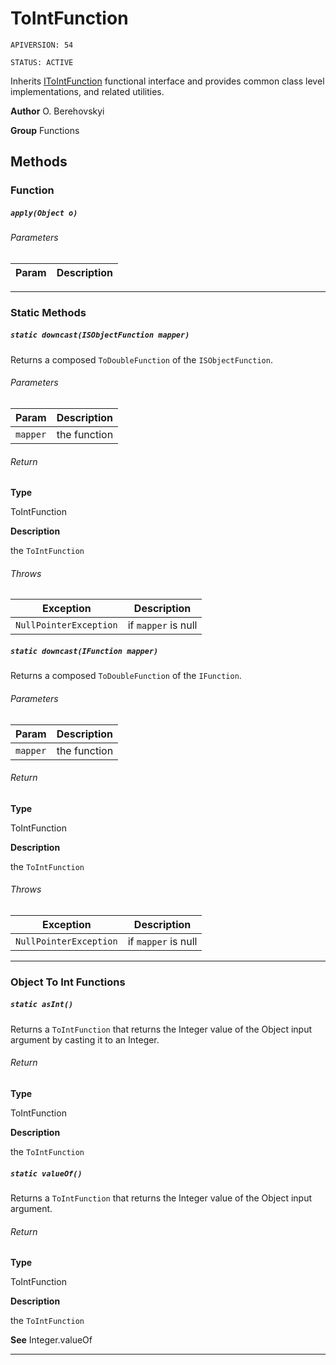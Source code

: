 # ToIntFunction

`APIVERSION: 54`

`STATUS: ACTIVE`

Inherits [IToIntFunction](/docs/Functional-Interfaces/IToIntFunction.md) functional interface and provides common class level implementations, and related utilities.


**Author** O. Berehovskyi


**Group** Functions

## Methods
### Function
##### `apply(Object o)`
###### Parameters
|Param|Description|
|---|---|

---
### Static Methods
##### `static downcast(ISObjectFunction mapper)`

Returns a composed `ToDoubleFunction` of the `ISObjectFunction`.

###### Parameters
|Param|Description|
|---|---|
|`mapper`|the function|

###### Return

**Type**

ToIntFunction

**Description**

the `ToIntFunction`

###### Throws
|Exception|Description|
|---|---|
|`NullPointerException`|if `mapper` is null|

##### `static downcast(IFunction mapper)`

Returns a composed `ToDoubleFunction` of the `IFunction`.

###### Parameters
|Param|Description|
|---|---|
|`mapper`|the function|

###### Return

**Type**

ToIntFunction

**Description**

the `ToIntFunction`

###### Throws
|Exception|Description|
|---|---|
|`NullPointerException`|if `mapper` is null|

---
### Object To Int Functions
##### `static asInt()`

Returns a `ToIntFunction` that returns the Integer value of the Object input argument by casting it to an Integer.

###### Return

**Type**

ToIntFunction

**Description**

the `ToIntFunction`

##### `static valueOf()`

Returns a `ToIntFunction` that returns the Integer value of the Object input argument.

###### Return

**Type**

ToIntFunction

**Description**

the `ToIntFunction`


**See** Integer.valueOf

---
